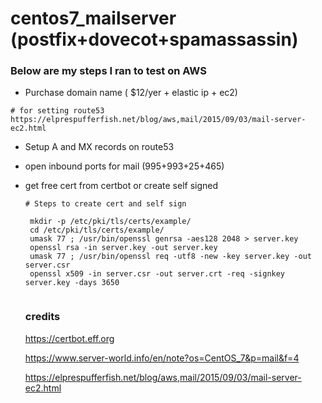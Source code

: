 # centos7_mailserver (postfix+dovecot+spamassassin)

### Below are my steps I ran to test on AWS
 - Purchase domain name ( $12/yer + elastic ip + ec2)
 ```
 # for setting route53
 https://elprespufferfish.net/blog/aws,mail/2015/09/03/mail-server-ec2.html
 
 ```
 - Setup A and MX records on route53 
 - open inbound ports for mail (995+993+25+465)
 - get free cert from certbot or create self signed 

   ```
   # Steps to create cert and self sign

    mkdir -p /etc/pki/tls/certs/example/
    cd /etc/pki/tls/certs/example/ 
    umask 77 ; /usr/bin/openssl genrsa -aes128 2048 > server.key
    openssl rsa -in server.key -out server.key 
    umask 77 ; /usr/bin/openssl req -utf8 -new -key server.key -out server.csr
    openssl x509 -in server.csr -out server.crt -req -signkey server.key -days 3650
    
    ```
    
    ### credits 
    
    https://certbot.eff.org      
    
    https://www.server-world.info/en/note?os=CentOS_7&p=mail&f=4 
    
    https://elprespufferfish.net/blog/aws,mail/2015/09/03/mail-server-ec2.html 
    
